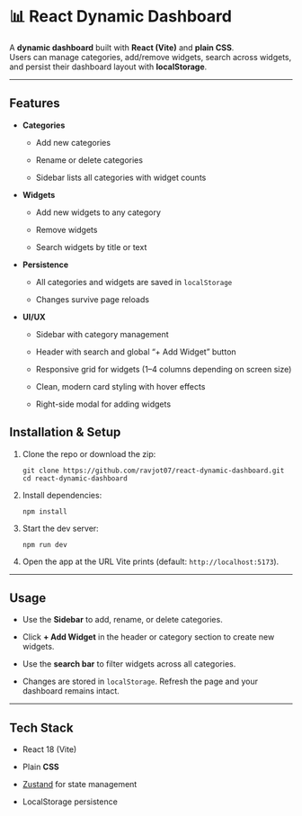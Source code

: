 
# 📊 React Dynamic Dashboard

A **dynamic dashboard** built with **React (Vite)** and **plain CSS**.  
Users can manage categories, add/remove widgets, search across widgets, and persist their dashboard layout with **localStorage**.

----------

##  Features

-   **Categories**
    
    -   Add new categories
        
    -   Rename or delete categories
        
    -   Sidebar lists all categories with widget counts
        
-   **Widgets**
    
    -   Add new widgets to any category
        
    -   Remove widgets
        
    -   Search widgets by title or text
        
-   **Persistence**
    
    -   All categories and widgets are saved in `localStorage`
        
    -   Changes survive page reloads
        
-   **UI/UX**
    
    -   Sidebar with category management
        
    -   Header with search and global “+ Add Widget” button
        
    -   Responsive grid for widgets (1–4 columns depending on screen size)
        
    -   Clean, modern card styling with hover effects
        
    -   Right-side modal for adding widgets
        


## Installation & Setup

1.  Clone the repo or download the zip:
    
    ```
    git clone https://github.com/ravjot07/react-dynamic-dashboard.git 
    cd react-dynamic-dashboard
    ``` 
    
2.  Install dependencies:
    
    `npm install` 
    
3.  Start the dev server:
    
    `npm run dev` 
    
4.  Open the app at the URL Vite prints (default: `http://localhost:5173`).
    

----------

##  Usage

-   Use the **Sidebar** to add, rename, or delete categories.
    
-   Click **+ Add Widget** in the header or category section to create new widgets.
    
-   Use the **search bar** to filter widgets across all categories.
    
-   Changes are stored in `localStorage`. Refresh the page and your dashboard remains intact.
    

----------

##  Tech Stack

-   React 18 (Vite)
    
-   Plain **CSS**
    
-   [Zustand](https://github.com/pmndrs/zustand) for state management
    
-   LocalStorage persistence
    


